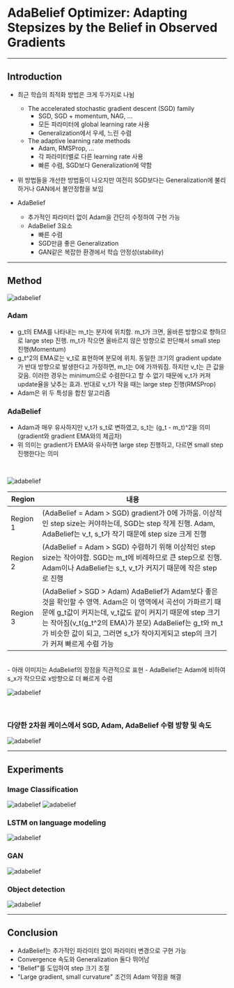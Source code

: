 # AdaBelief Optimizer: Adapting Stepsizes by the Belief in Observed Gradients

---

## Introduction
- 최근 학습의 최적화 방법은 크게 두가지로 나뉨
  - The accelerated stochastic gradient descent (SGD) family
    - SGD, SGD + momentum, NAG, ...
    - 모든 파라미터에 global learning rate 사용
    - Generalization에서 우세, 느린 수렴
  - The adaptive learning rate methods
    - Adam, RMSProp, ...
    - 각 파라미터별로 다른 learning rate 사용
    - 빠른 수렴, SGD보다 Generalization에 약함

- 위 방법들을 개선한 방법들이 나오지만 여전히 SGD보다는 Generalization에 불리하거나 GAN에서 불안정함을 보임

- AdaBelief
  - 추가적인 파라미터 없이 Adam을 간단히 수정하여 구현 가능
  - AdaBelief 3요소
    - 빠른 수렴
    - SGD만큼 좋은 Generalization
    - GAN같은 복잡한 환경에서 학습 안정성(stability)

---

## Method
![adabelief](images/adabelief_01.png)

### Adam
- g_t의 EMA를 나타내는 m_t는 분자에 위치함. m_t가 크면, 올바른 방향으로 향하므로 large step 진행. m_t가 작으면 올바르지 않은 방향으로 판단해서 small step 진행(Momentum)
- g_t^2의 EMA로는 v_t로 표현하며 분모에 위치. 동일한 크기의 gradient update가 반대 방향으로 발생한다고 가정하면, m_t는 0에 가까워짐. 하지만 v_t는 큰 값을 갖음. 이러한 경우는 minimum으로 수렴한다고 할 수 없기 때문에 v_t가 커져 update율을 낮추는 효과. 반대로 v_t가 작을 때는 large step 진행(RMSProp)
- Adam은 위 두 특성을 합친 알고리즘

### AdaBelief
- Adam과 매우 유사하지만 v_t가 s_t로 변하였고, s_t는 (g_t - m_t)^2을 의미(gradient와 gradient EMA와의 제곱차)
- 위 의미는 gradient가 EMA와 유사하면 large step 진행하고, 다르면 small step 진행한다는 의미
<br/>

![adabelief](images/adabelief_02.png)

|Region|내용|
|---|---|
|Region 1|(AdaBelief = Adam > SGD) gradient가 0에 가까움. 이상적인 step size는 커야하는데, SGD는 step 작게 진행. Adam, AdaBelief는 v_t, s_t가 작기 때문에 step size 크게 진행|
|Region 2|(AdaBelief = Adam > SGD) 수렴하기 위해 이상적인 step size는 작아야함. SGD는 m_t에 비례하므로 큰 step으로 진행. Adam이나 AdaBelief는 s_t, v_t가 커지기 때문에 작은 step로 진행|
|Region 3|(AdaBelief > SGD > Adam) AdaBelief가 Adam보다 좋은 것을 확인할 수 영역. Adam은 이 영역에서 곡선이 가파르기 때문에 g_t값이 커지는데, v_t값도 같이 커지기 때문에 step 크기는 작아짐(v_t(g_t^2의 EMA)가 분모) AdaBelief는 g_t와 m_t가 비슷한 값이 되고, 그러면 s_t가 작아지게되고 step의 크기가 커져 빠르게 수렴 가능|
<br/>
- 아래 이미지는 AdaBelief의 장점을 직관적으로 표현
  - AdaBelief는 Adam에 비하여 s_x가 작으므로 x방향으로 더 빠르게 수렴

![adabelief](images/adabelief_03.png)

<br/>

### 다양한 2차원 케이스에서 SGD, Adam, AdaBelief 수렴 방향 및 속도
![adabelief](images/adabelief_06.png)

---

## Experiments

### Image Classification

![adabelief](images/adabelief_04.png)
![adabelief](images/adabelief_05.png)

### LSTM on language modeling

![adabelief](images/adabelief_07.png)

### GAN

![adabelief](images/adabelief_08.png)

### Object detection

![adabelief](images/adabelief_09.png)

---

## Conclusion
- AdaBelief는 추가적인 파라미터 없이 파라미터 변경으로 구현 가능
- Convergence 속도와 Generalization 둘다 뛰어남
- "Belief"를 도입하여 step 크기 조절
- "Large gradient, small curvature" 조건의 Adam 약점을 해결